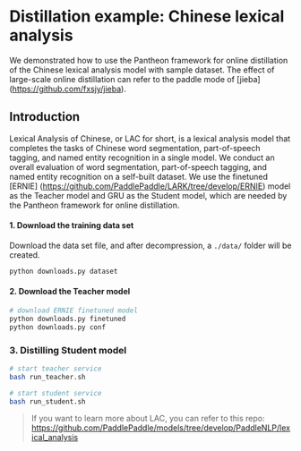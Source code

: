 # Distillation example: Chinese lexical analysis
We demonstrated how to use the Pantheon framework for online distillation of the Chinese lexical analysis model with sample dataset. The effect of large-scale online distillation can refer to the paddle mode of [jieba] (https://github.com/fxsjy/jieba).

## Introduction

Lexical Analysis of Chinese, or LAC for short, is a lexical analysis model that completes the tasks of Chinese word segmentation, part-of-speech tagging, and named entity recognition in a single model. We conduct an overall evaluation of word segmentation, part-of-speech tagging, and named entity recognition on a self-built dataset. We use the finetuned [ERNIE] (https://github.com/PaddlePaddle/LARK/tree/develop/ERNIE) model as the Teacher model and GRU as the Student model, which are needed by the Pantheon framework for online distillation.

#### 1. Download the training data set

Download the data set file, and after decompression, a `./data/` folder will be created.
```bash
python downloads.py dataset
```

#### 2. Download the Teacher model

```bash
# download ERNIE finetuned model
python downloads.py finetuned
python downloads.py conf
```

### 3. Distilling Student model
```bash
# start teacher service
bash run_teacher.sh

# start student service
bash run_student.sh
```

> If you want to learn more about LAC, you can refer to this repo: https://github.com/PaddlePaddle/models/tree/develop/PaddleNLP/lexical_analysis